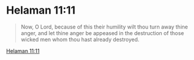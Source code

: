 # Helaman 11:11

> Now, O Lord, because of this their humility wilt thou turn away thine anger, and let thine anger be appeased in the destruction of those wicked men whom thou hast already destroyed.

[Helaman 11:11](https://www.churchofjesuschrist.org/study/scriptures/bofm/hel/11?lang=eng&id=p11#p11)


